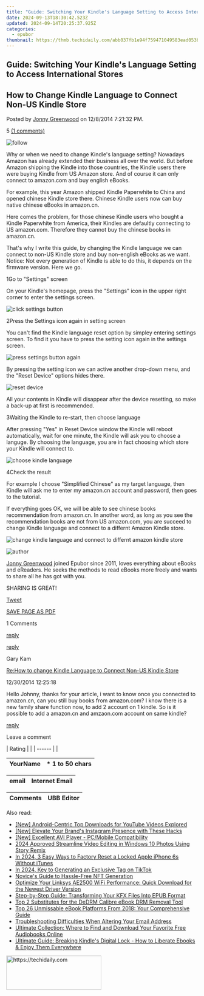 ```yaml
---
title: "Guide: Switching Your Kindle's Language Setting to Access International Stores"
date: 2024-09-13T18:30:42.523Z
updated: 2024-09-14T20:25:37.925Z
categories:
  - epubor
thumbnail: https://thmb.techidaily.com/abb037fb1e94f759471049583ead053b2f01326e3a9eb41a58803887d90c7bef.jpg
---
```


## Guide: Switching Your Kindle's Language Setting to Access International Stores

## How to Change Kindle Language to Connect Non-US Kindle Store

Posted by [Jonny Greenwood](https://plus.google.com/u/0/+JonnyGreenwood999) on 12/8/2014 7:21:32 PM.

5 [(1 comments)](http://www.epubor.com/#comment-area) 

![follow](http://www.epubor.com/images/follow.png)

Why or when we need to change Kindle's language setting? Nowadays Amazon has already extended their business all over the world. But before Amazon shipping the Kindle into those countries, the Kindle users there were buying Kindle from US Amazon store. And of course it can only connect to amazon.com and buy english eBooks.

For example, this year Amazon shipped Kindle Paperwhite to China and opened chinese Kindle store there. Chinese Kindle users now can buy native chinese eBooks in amazon.cn. 

Here comes the problem, for those chinese Kindle users who bought a Kindle Paperwhite from America, their Kindles are defaultly connecting to US amazon.com. Therefore they cannot buy the chinese books in amazon.cn.

That's why I write this guide, by changing the Kindle language we can connect to non-US Kindle store and buy non-english eBooks as we want. Notice: Not every generation of Kindle is able to do this, it depends on the firmware version. Here we go.

1Go to "Settings" screen

On your Kindle's homepage, press the "Settings" icon in the upper right corner to enter the settings screen.

![click settings button](http://www.epubor.com/images/change-kindle-language-01.png)

2Press the Settings icon again in setting screen

You can't find the Kindle language reset option by simpley entering settings screen. To find it you have to press the setting icon again in the settings screen.

![press settings button again](http://www.epubor.com/images/change-kindle-language-02.png)

By pressing the setting icon we can active another drop-down menu, and the "Reset Device" options hides there. 

![reset device](http://www.epubor.com/images/change-kindle-language-03.png)

All your contents in Kindle will disappear after the device resetting, so make a back-up at first is recommended.

3Waiting the Kindle to re-start, then choose language

After pressing "Yes" in Reset Device window the Kindle will reboot automatically, wait for one minute, the Kindle will ask you to choose a languge. By choosing the language, you are in fact choosing which store your Kindle will connect to.

![choose kindle language](http://www.epubor.com/images/change-kindle-language-04.png)

4Check the result

For example I choose "Simplified Chinese" as my target language, then Kindle will ask me to enter my amazon.cn account and password, then goes to the tutorial.

If everything goes OK, we will be able to see chinese books recommendation from amazon.cn. In another word, as long as you see the recommendation books are not from US amazon.com, you are succeed to change Kindle language and connect to a differnt Amazon Kindle store.

![change kindle language and connect to differnt amazon kindle store](http://www.epubor.com/images/change-kindle-language-05.png)

![author](http://www.epubor.com/images/uppic/jonny.png)

[Jonny Greenwood](https://plus.google.com/u/0/+JonnyGreenwood999) joined Epubor since 2011, loves everything about eBooks and eReaders. He seeks the methods to read eBooks more freely and wants to share all he has got with you.

SHARING IS GREAT!

[Tweet](https://twitter.com/share) 

[SAVE PAGE AS PDF](https://tools.techidaily.com/epubor/products/) 

1 Comments

[reply](https://tools.techidaily.com/epubor/products/) 

[reply](https://tools.techidaily.com/epubor/products/) 

Gary Kam

[Re:How to change Kindle Language to Connect Non-US Kindle Store](https://tools.techidaily.com/epubor/products/)

12/30/2014 12:25:18

Hello Johnny, thanks for your article, i want to know once you connected to amazon.cn, can you still buy books from amazon.com? I know there is a new family share function now, to add 2 account on 1 kindle. So is it possible to add a amazon.cn and amzaon.com account on same kindle?

[reply](https://tools.techidaily.com/epubor/products/) 

Leave a comment

| Rating |  |
| ------ |  |

| YourName | \*  1 to 50 chars |
| -------- | ----------------- |

| email | Internet Email |
| ----- | -------------- |

| Comments | UBB Editor |
| -------- | ---------- |

<ins class="adsbygoogle"
     style="display:block"
     data-ad-format="autorelaxed"
     data-ad-client="ca-pub-7571918770474297"
     data-ad-slot="1223367746"></ins>

<ins class="adsbygoogle"
     style="display:block"
     data-ad-client="ca-pub-7571918770474297"
     data-ad-slot="8358498916"
     data-ad-format="auto"
     data-full-width-responsive="true"></ins>

<span class="atpl-alsoreadstyle">Also read:</span>
<div><ul>
<li><a href="https://youtube-sure.techidaily.com/ndroid-centric-top-downloads-for-youtube-videos-explored/"><u>[New] Android-Centric Top Downloads for YouTube Videos Explored</u></a></li>
<li><a href="https://instagram-video-files.techidaily.com/new-elevate-your-brands-instagram-presence-with-these-hacks/"><u>[New] Elevate Your Brand's Instagram Presence with These Hacks</u></a></li>
<li><a href="https://some-knowledge.techidaily.com/new-excellent-avi-player-pcmobile-compatibility/"><u>[New] Excellent AVI Player - PC/Mobile Compatibility</u></a></li>
<li><a href="https://some-guidance.techidaily.com/2024-approved-streamline-video-editing-in-windows-10-photos-using-story-remix/"><u>2024 Approved Streamline Video Editing in Windows 10 Photos Using Story Remix</u></a></li>
<li><a href="https://ios-unlock.techidaily.com/in-2024-3-easy-ways-to-factory-reset-a-locked-apple-iphone-6s-without-itunes-by-drfone-ios/"><u>In 2024, 3 Easy Ways to Factory Reset a Locked Apple iPhone 6s Without iTunes</u></a></li>
<li><a href="https://tiktok-clips.techidaily.com/in-2024-key-to-generating-an-exclusive-tag-on-tiktok/"><u>In 2024, Key to Generating an Exclusive Tag on TikTok</u></a></li>
<li><a href="https://extra-information.techidaily.com/novices-guide-to-hassle-free-nft-generation/"><u>Novice's Guide to Hassle-Free NFT Generation</u></a></li>
<li><a href="https://win-amazing.techidaily.com/optimize-your-linksys-ae2500-wifi-performance-quick-download-for-the-newest-driver-version/"><u>Optimize Your Linksys AE2500 WiFi Performance: Quick Download for the Newest Driver Version</u></a></li>
<li><a href="https://discover-able.techidaily.com/step-by-step-guide-transforming-your-kfx-files-into-epub-format/"><u>Step-by-Step Guide: Transforming Your KFX Files Into EPUB Format</u></a></li>
<li><a href="https://discover-able.techidaily.com/top-2-substitutes-for-the-dedrm-calibre-ebook-drm-removal-tool/"><u>Top 2 Substitutes for the DeDRM Calibre eBook DRM Removal Tool</u></a></li>
<li><a href="https://discover-able.techidaily.com/top-26-unmissable-ebook-platforms-from-2018-your-comprehensive-guide/"><u>Top 26 Unmissable eBook Platforms From 2018: Your Comprehensive Guide</u></a></li>
<li><a href="https://discover-able.techidaily.com/troubleshooting-difficulties-when-altering-your-email-address/"><u>Troubleshooting Difficulties When Altering Your Email Address</u></a></li>
<li><a href="https://discover-able.techidaily.com/ultimate-collection-where-to-find-and-download-your-favorite-free-audiobooks-online/"><u>Ultimate Collection: Where to Find and Download Your Favorite Free Audiobooks Online</u></a></li>
<li><a href="https://discover-able.techidaily.com/ultimate-guide-breaking-kindles-digital-lock-how-to-liberate-ebooks-and-enjoy-them-everywhere/"><u>Ultimate Guide: Breaking Kindle's Digital Lock - How to Liberate Ebooks & Enjoy Them Everywhere</u></a></li>
</ul></div>

<!-- affiliate ads begin -->
<a href="https://review-au.sjv.io/c/5597632/2098705/14409" target="_top" id="2098705">
  <img src="//a.impactradius-go.com/display-ad/14409-2098705" border="0" alt="https://techidaily.com" width="250" height="90"/>
</a>
<img height="0" width="0" src="https://review-au.sjv.io/i/5597632/2098705/14409" style="position:absolute;visibility:hidden;" border="0" />
<!-- affiliate ads end -->

